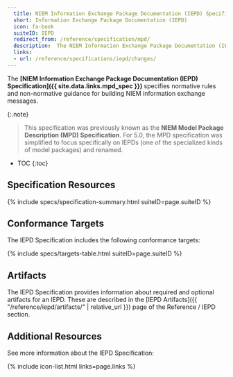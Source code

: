 ```yaml
---
  title: NIEM Information Exchange Package Documentation (IEPD) Specification
  short: Information Exchange Package Documentation (IEPD)
  icon: fa-book
  suiteID: IEPD
  redirect_from: /reference/specification/mpd/
  description:  The NIEM Information Exchange Package Documentation (IEPD) Specification specifies normative rules and non-normative guidance for building NIEM information exchange messages.  It defines IEPD artifacts like subset schemas, extension schemas, and IEPD catalogs; and recommends how the package should be structured.
  links:
  - url: /reference/specifications/iepd/changes/
---
```


The **[NIEM Information Exchange Package Documentation (IEPD) Specification]({{ site.data.links.mpd_spec }})** specifies normative rules and non-normative guidance for building NIEM information exchange messages.

{:.note}
> This specification was previously known as the **NIEM Model Package Description (MPD) Specification**.  For 5.0, the MPD specification was simplified to focus specifically on IEPDs (one of the specialized kinds of model packages) and renamed.

- TOC
{:toc}

## Specification Resources

{% include specs/specification-summary.html suiteID=page.suiteID %}

## Conformance Targets

The IEPD Specification includes the following conformance targets:

{% include specs/targets-table.html suiteID=page.suiteID %}

## Artifacts

The IEPD Specification provides information about required and optional artifacts for an IEPD.  These are described in the [IEPD Artifacts]({{ "/reference/iepd/artifacts/" | relative_url }}) page of the Reference / IEPD section.

## Additional Resources

See more information about the IEPD Specification:

{% include icon-list.html links=page.links %}
